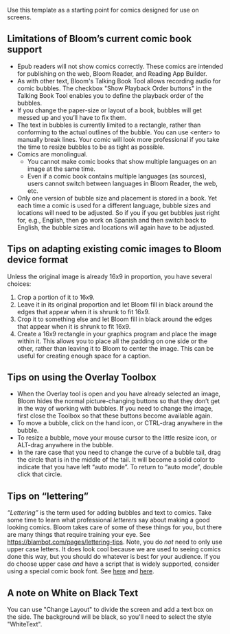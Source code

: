 Use this template as a starting point for comics designed for use on screens.

## Limitations of Bloom’s current comic book support

-   Epub readers will not show comics correctly. These comics are intended for publishing on the web, Bloom Reader, and Reading App Builder.
-   As with other text, Bloom's Talking Book Tool allows recording audio for comic bubbles. The checkbox "Show Playback Order buttons" in the Talking Book Tool enables you to define the playback order of the bubbles.
-   If you change the paper-size or layout of a book, bubbles will get messed up and you’ll have to fix them.
-   The text in bubbles is currently limited to a rectangle, rather than conforming to the actual outlines of the bubble. You can use &lt;enter&gt; to manually break lines. Your comic will look more professional if you take the time to resize bubbles to be as tight as possible.
-   Comics are monolingual.
    -   You cannot make comic books that show multiple languages on an image at the same time.
    -   Even if a comic book contains multiple languages (as sources), users cannot switch between languages in Bloom Reader, the web, etc.
-   Only one version of bubble size and placement is stored in a book. Yet each time a comic is used for a different language, bubble sizes and locations will need to be adjusted. So if you if you get bubbles just right for, e.g., English, then go work on Spanish and then switch back to English, the bubble sizes and locations will again have to be adjusted.

## Tips on adapting existing comic images to Bloom device format

Unless the original image is already 16x9 in proportion, you have several choices:

1. Crop a portion of it to 16x9.
1. Leave it in its original proportion and let Bloom fill in black around the edges that appear when it is shrunk to fit 16x9.
1. Crop it to something else and let Bloom fill in black around the edges that appear when it is shrunk to fit 16x9.
1. Create a 16x9 rectangle in your graphics program and place the image within it. This allows you to place all the padding on one side or the other, rather than leaving it to Bloom to center the image. This can be useful for creating enough space for a caption.

## Tips on using the Overlay Toolbox

-   When the Overlay tool is open and you have already selected an image, Bloom hides the normal picture-changing buttons so that they don’t get in the way of working with bubbles. If you need to change the image, first close the Toolbox so that these buttons become available again.
-   To move a bubble, click on the hand icon, or CTRL-drag anywhere in the bubble.
-   To resize a bubble, move your mouse cursor to the little resize icon, or ALT-drag anywhere in the bubble.
-   In the rare case that you need to change the curve of a bubble tail, drag the circle that is in the middle of the tail. It will become a solid color to indicate that you have left “auto mode”. To return to “auto mode”, double click that circle.

## Tips on “lettering”

_“Lettering”_ is the term used for adding bubbles and text to comics. Take some time to learn what professional _letterers_ say about making a good looking comics. Bloom takes care of some of these things for you, but there are many things that require training your eye. See https://blambot.com/pages/lettering-tips. Note, you do _not_ need to only use upper case letters. It does look cool because we are used to seeing comics done this way, but you should do whatever is best for your audience. If you do choose upper case _and_ have a script that is widely supported, consider using a special comic book font. See [here](https://blambot.com/collections/all-fonts/dialogue) and [here](https://jasonthibault.com/comic-book-fonts/).

## A note on White on Black Text

You can use "Change Layout" to divide the screen and add a text box on the side. The background will be black, so you'll need to select the style "WhiteText".
